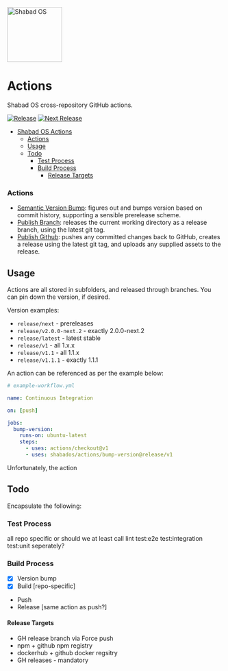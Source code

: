 <img src="https://raw.githubusercontent.com/shabados/presenter/dev/resources/icon.png" width="128" alt="Shabad OS">

# Actions

Shabad OS cross-repository GitHub actions.

[![Release][release-image]][release-url]
[![Next Release][next-image]][next-url]

- [Shabad OS Actions](#shabad-os-actions)
  - [Actions](#actions)
  - [Usage](#usage)
  - [Todo](#todo)
    - [Test Process](#test-process)
    - [Build Process](#build-process)
      - [Release Targets](#release-targets)

### Actions

- [Semantic Version Bump](bump-version/): figures out and bumps version based on commit history, supporting a sensible prerelease scheme.
- [Publish Branch](publish-branch/): releases the current working directory as a release branch, using the latest git tag.
- [Publish Github](publish-github/): pushes any committed changes back to GitHub, creates a release using the latest git tag, and uploads any supplied assets to the release.

## Usage

Actions are all stored in subfolders, and released through branches. You can pin down the version, if desired.

Version examples:

- `release/next` - prereleases
- `release/v2.0.0-next.2` - exactly 2.0.0-next.2
- `release/latest` - latest stable
- `release/v1` - all 1.x.x
- `release/v1.1` - all 1.1.x
- `release/v1.1.1` - exactly 1.1.1

An action can be referenced as per the example below:

```yaml
# example-workflow.yml

name: Continuous Integration

on: [push]

jobs:
  bump-version:
    runs-on: ubuntu-latest
    steps:
      - uses: actions/checkout@v1
      - uses: shabados/actions/bump-version@release/v1
```

Unfortunately, the action

## Todo

Encapsulate the following:

### Test Process

all repo specific or should we at least call lint test:e2e test:integration test:unit seperately?

### Build Process

- [x] Version bump
- [x] Build [repo-specific]
- Push
- Release [same action as push?]

#### Release Targets

- GH release branch via Force push
- npm + github npm registry
- dockerhub + github docker regsitry
- GH releases - mandatory

[release-image]: https://img.shields.io/github/workflow/status/shabados/actions/Continuous%20Integration/main.svg?label=release
[release-url]: https://github.com/shabados/actions/actions?query=workflow%3A%22Continuous+Integration%22+branch%3Amain
[next-image]: https://img.shields.io/github/workflow/status/shabados/actions/Continuous%20Integration/main.svg?label=next%20release
[next-url]: https://github.com/shabados/actions/actions?query=workflow%3A%22Continuous+Integration%22+branch%3Amain
